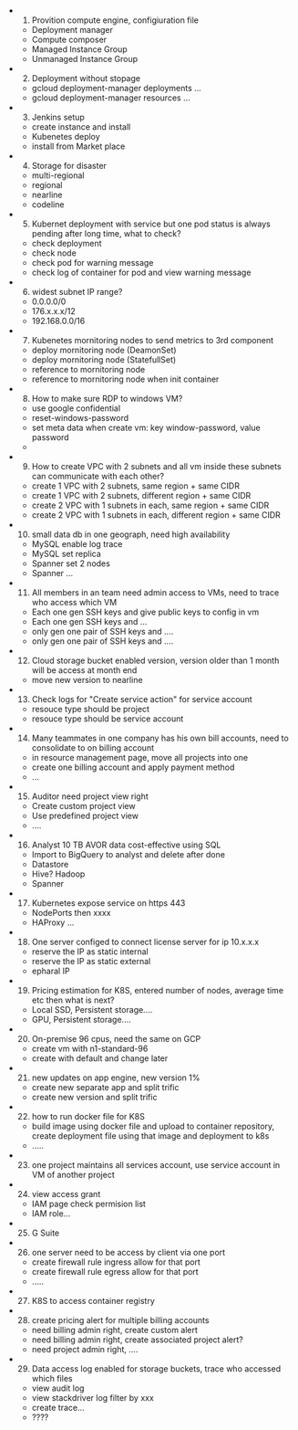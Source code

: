 * 1) Provition compute engine, configiuration file
  * Deployment manager
  * Compute composer
  * Managed Instance Group
  * Unmanaged Instance Group
  
* 2) Deployment without stopage
  * gcloud deployment-manager deployments ...
  * gcloud deployment-manager resources ...

* 3) Jenkins setup
  * create instance and install
  * Kubenetes deploy
  * install from Market place
  
* 4) Storage for disaster
  * multi-regional
  * regional
  * nearline
  * codeline
  
* 5) Kubernet deployment with service but one pod status is always pending after long time, what to check?
  * check deployment
  * check node
  * check pod for warning message
  * check log of container for pod and view warning message
  
* 6) widest subnet IP range?
  * 0.0.0.0/0
  * 176.x.x.x/12
  * 192.168.0.0/16
  
* 7) Kubenetes mornitoring nodes to send metrics to 3rd component
  * deploy mornitoring node (DeamonSet)
  * deploy mornitoring node (StatefullSet)
  * reference to mornitoring node
  * reference to mornitoring node when init container
  
* 8) How to make sure RDP to windows VM?
  * use google confidential
  * reset-windows-password
  * set meta data when create vm: key window-password, value password
  * 

* 9) How to create VPC with 2 subnets and all vm inside these subnets can communicate with each other?
  * create 1 VPC with 2 subnets, same region + same CIDR
  * create 1 VPC with 2 subnets, different region + same CIDR
  * create 2 VPC with 1 subnets in each, same region + same CIDR
  * create 2 VPC with 1 subnets in each, different region + same CIDR
  
* 10) small data db in one geograph, need high availability
  * MySQL enable log trace
  * MySQL set replica 
  * Spanner set 2 nodes
  * Spanner ...
  
* 11) All members in an team need admin access to VMs, need to trace who access which VM
  * Each one gen SSH keys and give public keys to config in vm
  * Each one gen SSH keys and ...
  * only gen one pair of SSH keys and ....
  * only gen one pair of SSH keys and ....
  
* 12) Cloud storage bucket enabled version, version older than 1 month will be access at month end
  * move new version to nearline
  
* 13) Check logs for "Create service action" for service account
  * resouce type should be project
  * resouce type should be service account
  
* 14) Many teammates in one company has his own bill accounts, need to consolidate to on billing account
  * in resource management page, move all projects into one
  * create one billing account and apply payment method
  * ...
  
* 15) Auditor need project view right
  * Create custom project view
  * Use predefined project view
  * ....
  
* 16) Analyst 10 TB AVOR data cost-effective using SQL
  * Import to BigQuery to analyst and delete after done
  * Datastore
  * Hive? Hadoop
  * Spanner
  
* 17) Kubernetes expose service on https 443
  * NodePorts then xxxx
  * HAProxy ...
  
* 18) One server configed to connect license server for ip 10.x.x.x
  * reserve the IP as static internal
  * reserve the IP as static external
  * epharal IP
  
* 19) Pricing estimation for K8S, entered number of nodes, average time etc then what is next?
  * Local SSD, Persistent storage....
  * GPU, Persistent storage....
  
* 20) On-premise 96 cpus, need the same on GCP
  * create vm with n1-standard-96
  * create with default and change later
  
* 21) new updates on app engine, new version 1%
  * create new separate app and split trific
  * create new version and split trific
  
* 22) how to run docker file for K8S
  * build image using docker file and upload to container repository, create deployment file using that image and deployment to k8s
  * .....
  
* 23) one project maintains all services account, use service account in VM of another project

* 24) view access grant
  * IAM page check permision list
  * IAM role...
  
* 25) G Suite

* 26) one server need to be access by client via one port
  * create firewall rule ingress allow for that port
  * create firewall rule egress allow for that port
  * .....
  
* 27) K8S to access container registry

* 28) create pricing alert for multiple billing accounts
  * need billing admin right, create custom alert
  * need billing admin right, create associated project alert?
  * need project admin right, ....

* 29) Data access log enabled for storage buckets, trace who accessed which files
  * view audit log
  * view stackdriver log filter by xxx
  * create trace...
  * ????
  
  


